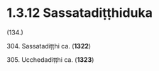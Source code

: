 # 1.3.12 Sassatadiṭṭhiduka

(134.)

304\. Sassatadiṭṭhi ca. (**1322**)

305\. Ucchedadiṭṭhi ca. (**1323**)
